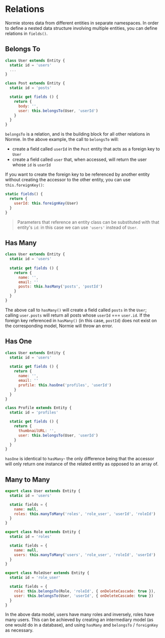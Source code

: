 # Relations

Normie stores data from different entities in separate namespaces. In order to define a nested data structure involving multiple entities, you can define relations in `fields()`.


## Belongs To

```js
class User extends Entity {
  static id = 'users'
  ...
}

class Post extends Entity {
  static id = 'posts'

  static get fields () {
    return {
      body: '',
      user: this.belongsTo(User, 'userId')
    }
  }
}
```

`belongsTo` is a relation, and is the building block for all other relations in Normie.  In the above example, the call to `belongsTo` will:

- create a field called `userId` in the `Post` entity that acts as a foreign key to `User`
- create a field called `user` that, when accessed, will return the user whose `id` is `userId`

If you want to create the foreign key to be referenced by another entity without creating the accessor to the other entity, you can use `this.foreignKey()`:

```js
static fields() {
  return {
    userId: this.foreignKey(User)
  }
}
```

> Parameters that reference an entity class can be substituted with that entity's `id`: in this case we can use `'users'` instead of `User`.

## Has Many

```js
class User extends Entity {
  static id = 'users'
  
  static get fields () {
    return {
      name: '',
      email: ''
      posts: this.hasMany('posts', 'postId')
    }
  }
}
```

The above call to `hasMany()` will create a field called `posts` in the `User`; calling `user.posts` will return all posts whose `userId` === `user.id`.  If the foreign key referenced in `hasMany()` (in this case, `postId`) does not exist on the corresponding model, Normie will throw an error.

## Has One

```js
class User extends Entity {
  static id = 'users'
  
  static get fields () {
    return {
      name: '',
      email: ''
      profile: this.hasOne('profiles', 'userId')
    }
  }
}

class Profile extends Entity {
  static id = 'profiles'

  static get fields () {
    return {
      thumbnailURL: '',
      user: this.belongsTo(User, 'userId')
    }
  }
}
```

`hasOne` is identical to `hasMany`- the only difference being that the accessor will only return one instance of the related entity as opposed to an array of.

## Many to Many

```js
export class User extends Entity {
  static id = 'users'

  static fields = {
    name: null,
    roles: this.manyToMany('roles', 'role_user', 'userId', 'roleId')
  }
}

export class Role extends Entity {
  static id = 'roles'

  static fields = {
    name: null,
    users: this.manyToMany('users', 'role_user', 'roleId', 'userId')
  }
}

export class RoleUser extends Entity {
  static id = 'role_user'

  static fields = {
    role: this.belongsTo(Role, 'roleId', { onDeleteCascade: true }),
    user: this.belongsTo(User, 'userId', { onDeleteCascade: true })
  }
}
```

In the above data model, users have many roles and inversely, roles have many users. This can be achieved by creating an intermediary model (as one would do in a database), and using `hasMany` and `belongsTo` / `foreignKey` as necessary.

